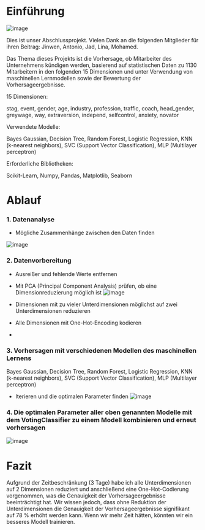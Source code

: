 # Einführung
![image](https://github.com/user-attachments/assets/9e96760c-f911-4d59-86f8-4302ed1ebe1f)

Dies ist unser Abschlussprojekt. 
Vielen Dank an die folgenden Mitglieder für ihren Beitrag: Jinwen, Antonio, Jad, Lina, Mohamed.

Das Thema dieses Projekts ist die Vorhersage, ob Mitarbeiter des Unternehmens kündigen werden, basierend auf statistischen Daten zu 1130 Mitarbeitern in den folgenden 15 Dimensionen und unter Verwendung von maschinellen Lernmodellen sowie der Bewertung der Vorhersageergebnisse.


15 Dimensionen: 

 stag, event, gender, age, industry, profession, traffic, coach, head_gender, greywage, way, extraversion, independ, selfcontrol, anxiety, novator

Verwendete Modelle:

 Bayes Gaussian, Decision Tree, Random Forest, Logistic Regression, KNN (k-nearest neighbors), SVC (Support Vector Classification), MLP (Multilayer perceptron)

Erforderliche Bibliotheken:

 Scikit-Learn, Numpy, Pandas, Matplotlib, Seaborn

# Ablauf

### 1. Datenanalyse
- Mögliche Zusammenhänge zwischen den Daten finden
  
![image](https://github.com/user-attachments/assets/e43dd75d-5621-4a78-9f00-252172519db2)

### 2. Datenvorbereitung
- Ausreißer und fehlende Werte entfernen
- Mit PCA (Principal Component Analysis) prüfen, ob eine Dimensionreduzierung möglich ist
  ![image](https://github.com/user-attachments/assets/09e089b8-b4a5-4528-9014-be73a0682487)

- Dimensionen mit zu vieler Unterdimensionen möglichst auf zwei Unterdimensionen reduzieren
- Alle Dimensionen mit One-Hot-Encoding kodieren
- 
### 3. Vorhersagen mit verschiedenen Modellen des maschinellen Lernens

Bayes Gaussian, Decision Tree, Random Forest, Logistic Regression, KNN (k-nearest neighbors), SVC (Support Vector Classification), MLP (Multilayer perceptron)

- Iterieren und die optimalen Parameter finden
![image](https://github.com/user-attachments/assets/a11de663-cf3f-4453-9561-b1ba0f92e1d3)

### 4. Die optimalen Parameter aller oben genannten Modelle mit dem VotingClassifier zu einem Modell kombinieren und erneut vorhersagen

![image](https://github.com/user-attachments/assets/1d52d975-4997-4376-90e9-06c97ac7f433)

# Fazit

Aufgrund der Zeitbeschränkung (3 Tage) habe ich alle Unterdimensionen auf 2 Dimensionen reduziert und anschließend eine One-Hot-Codierung vorgenommen, was die Genauigkeit der Vorhersageergebnisse beeinträchtigt hat. Wir wissen jedoch, dass ohne Reduktion der Unterdimensionen die Genauigkeit der Vorhersageergebnisse signifikant auf 78 % erhöht werden kann. Wenn wir mehr Zeit hätten, könnten wir ein besseres Modell trainieren.
